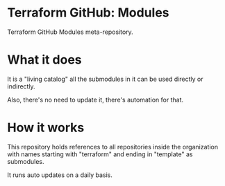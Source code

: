 # Terraform GitHub: Modules

Terraform GitHub Modules meta-repository.

# What it does

It is a "living catalog" all the submodules in it can be used directly or indirectly.

Also, there's no need to update it, there's automation for that.

# How it works

This repository holds references to all repositories inside the organization with names starting with "terraform" and ending in "template" as submodules.

It runs auto updates on a daily basis.
